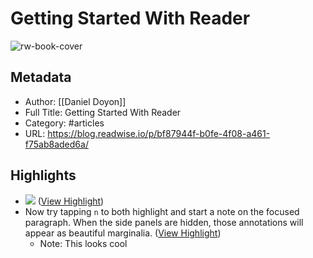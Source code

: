 # Getting Started With Reader

![rw-book-cover](https://s3.amazonaws.com/readwiseio/2022/08/i-give-you-reader-1.png)

## Metadata
- Author: [[Daniel Doyon]]
- Full Title: Getting Started With Reader
- Category: #articles
- URL: https://blog.readwise.io/p/bf87944f-b0fe-4f08-a461-f75ab8aded6a/

## Highlights
- ![](https://s3.amazonaws.com/readwiseio/2022/08/antonio-banderas.gif) ([View Highlight](https://read.readwise.io/read/01gmjgkwqp25tsv49qja4ckx9b))
- Now try tapping `n` to both highlight and start a note on the focused paragraph. When the side panels are hidden, those annotations will appear as beautiful marginalia. ([View Highlight](https://read.readwise.io/read/01gmjgnb3x0ryvrav20g2qd0z8))
    - Note: This looks cool
